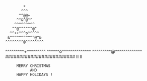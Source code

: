             *
           ^^^
          ^^@@+
         ^^&^@^^
        ^^^^^^^^^
       ^^@^^^^^^@^
      ^^++^^^o^^^^^
     &^^^^^^^^^^^@^&
    ^^^^^^^^@^^^^^^^^
   ^^^^^^^^^+^^^^^^^^^
  ^^^^^^o^^^^^^^^^^^^^^
 ^^^^^^^^^@^^^^^^^^^^^^^
#########################
            II
            II
~~~~~~~~~~~~~~~~~~~~~~~~~
     MERRY CHRISTMAS     
           AND           
     HAPPY HOLIDAYS !    
~~~~~~~~~~~~~~~~~~~~~~~~~
